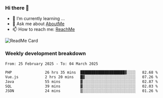 ### Hi there 👋

- 🌱 I’m currently learning ...
- 💬 Ask me about [AboutMe](https://www.itzcy.com/about)
- 📫 How to reach me: [ReachMe](https://www.itzcy.com/about)

![ReadMe Card](https://github-readme-stats-ten-gilt.vercel.app/api?username=SuperChenYun&show_icons=true&title_color=fff&icon_color=79ff97&text_color=9f9f9f&bg_color=151515&hide_border=true)

### Weekly development breakdown
<!--START_SECTION:waka-->

```txt
From: 25 February 2025 - To: 04 March 2025

PHP               26 hrs 35 mins  ████████████████████▓░░░░   82.68 %
Vue.js            2 hrs 20 mins   █▓░░░░░░░░░░░░░░░░░░░░░░░   07.26 %
Java              55 mins         ▓░░░░░░░░░░░░░░░░░░░░░░░░   02.87 %
SQL               39 mins         ▓░░░░░░░░░░░░░░░░░░░░░░░░   02.03 %
JSON              24 mins         ▒░░░░░░░░░░░░░░░░░░░░░░░░   01.26 %
```

<!--END_SECTION:waka-->

